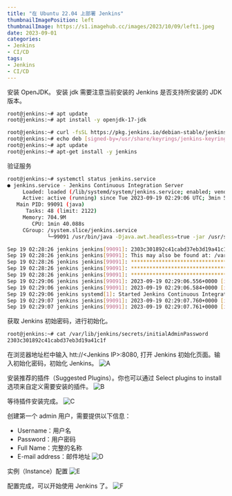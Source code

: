 ```yaml
---
title: "在 Ubuntu 22.04 上部署 Jenkins"
thumbnailImagePosition: left
thumbnailImage: https://s1.imagehub.cc/images/2023/10/09/left1.jpeg
date: 2023-09-01
categories:
- Jenkins
- CI/CD
tags:
- Jenkins
- CI/CD
---
```


安装 OpenJDK。 安装 jdk 需要注意当前安装的 Jenkins 是否支持所安装的 JDK 版本。

<!--more-->

```bash
root@jenkins:~# apt update
root@jenkins:~# apt install -y openjdk-17-jdk
```

```bash
root@jenkins:~# curl -fsSL https://pkg.jenkins.io/debian-stable/jenkins.io-2023.key | tee /usr/share/keyrings/jenkins-keyring.asc > /dev/null
root@jenkins:~# echo deb [signed-by=/usr/share/keyrings/jenkins-keyring.asc] https://pkg.jenkins.io/debian-stable binary/ | tee  /etc/apt/sources.list.d/jenkins.list > /dev/null
root@jenkins:~# apt update
root@jenkins:~# apt-get install -y jenkins
```

验证服务
```bash
root@jenkins:~# systemctl status jenkins.service 
● jenkins.service - Jenkins Continuous Integration Server
     Loaded: loaded (/lib/systemd/system/jenkins.service; enabled; vendor preset: enabled)
     Active: active (running) since Tue 2023-09-19 02:29:06 UTC; 3min 5s ago
   Main PID: 99091 (java)
      Tasks: 48 (limit: 2122)
     Memory: 704.9M
        CPU: 1min 40.088s
     CGroup: /system.slice/jenkins.service
             └─99091 /usr/bin/java -Djava.awt.headless=true -jar /usr/share/java/jenkins.war --webroot=/var/cache/>

Sep 19 02:28:26 jenkins jenkins[99091]: 2303c301892c41cabd37eb3d19a41c1f
Sep 19 02:28:26 jenkins jenkins[99091]: This may also be found at: /var/lib/jenkins/secrets/initialAdminPassword
Sep 19 02:28:26 jenkins jenkins[99091]: *************************************************************
Sep 19 02:28:26 jenkins jenkins[99091]: *************************************************************
Sep 19 02:28:26 jenkins jenkins[99091]: *************************************************************
Sep 19 02:29:06 jenkins jenkins[99091]: 2023-09-19 02:29:06.556+0000 [id=31]        INFO        jenkins.InitReacto>
Sep 19 02:29:06 jenkins jenkins[99091]: 2023-09-19 02:29:06.584+0000 [id=24]        INFO        hudson.lifecycle.L>
Sep 19 02:29:06 jenkins systemd[1]: Started Jenkins Continuous Integration Server.
Sep 19 02:29:07 jenkins jenkins[99091]: 2023-09-19 02:29:07.760+0000 [id=48]        INFO        h.m.DownloadServic>
Sep 19 02:29:07 jenkins jenkins[99091]: 2023-09-19 02:29:07.761+0000 [id=48]        INFO        hudson.util.Retrie>
```


获取 Jenkins 初始密码，进行初始化。
```bash
root@jenkins:~# cat /var/lib/jenkins/secrets/initialAdminPassword
2303c301892c41cabd37eb3d19a41c1f
```

在浏览器地址栏中输入 htt://<Jenkins IP\>:8080, 打开 Jenkins 初始化页面。输入初始化密码，初始化 Jenkins。
![A](https://s1.imagehub.cc/images/2023/10/09/A.png)

安装推荐的插件（Suggested Plugins）。你也可以通过 Select plugins to install 选项来自定义需要安装的插件。
![B](https://s1.imagehub.cc/images/2023/10/09/B.png)

等待插件安装完成。
![C](https://s1.imagehub.cc/images/2023/10/09/C.png)

创建第一个 admin 用户，需要提供以下信息：
- Username：用户名
- Password：用户密码
- Full Name：完整的名称
- E-mail address：邮件地址
![D](https://s1.imagehub.cc/images/2023/10/09/D.png)

实例（Instance）配置
![E](https://s1.imagehub.cc/images/2023/10/09/E.png)

配置完成，可以开始使用 Jenkins 了。
![F](https://s1.imagehub.cc/images/2023/10/09/F.png)